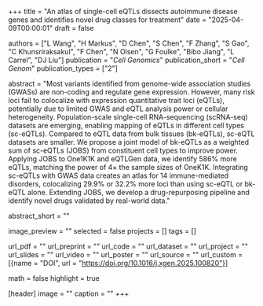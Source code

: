 +++
title = "An atlas of single-cell eQTLs dissects autoimmune disease genes and identifies novel drug classes for treatment"
date = "2025-04-09T00:00:01"
draft = false

authors = ["L Wang", "H Markus", "D Chen", "S Chen", "F Zhang", "S Gao", "C Khunsriraksakul", "F Chen", "N Olsen", "G Foulke", "Bibo Jiang", "L Carrel", "DJ Liu"]
publication = "_Cell Genomics_"
publication_short = "_Cell Genom_"
publication_types = ["2"]

abstract = "Most variants identified from genome-wide association studies (GWASs) are non-coding and regulate gene expression. However, many risk loci fail to colocalize with expression quantitative trait loci (eQTLs), potentially due to limited GWAS and eQTL analysis power or cellular heterogeneity. Population-scale single-cell RNA-sequencing (scRNA-seq) datasets are emerging, enabling mapping of eQTLs in different cell types (sc-eQTLs). Compared to eQTL data from bulk tissues (bk-eQTLs), sc-eQTL datasets are smaller. We propose a joint model of bk-eQTLs as a weighted sum of sc-eQTLs (JOBS) from constituent cell types to improve power. Applying JOBS to One1K1K and eQTLGen data, we identify 586% more eQTLs, matching the power of 4× the sample sizes of OneK1K. Integrating sc-eQTLs with GWAS data creates an atlas for 14 immune-mediated disorders, colocalizing 29.9% or 32.2% more loci than using sc-eQTL or bk-eQTL alone. Extending JOBS, we develop a drug-repurposing pipeline and identify novel drugs validated by real-world data."

abstract_short = ""

image_preview = ""
selected = false
projects = []
tags = []

url_pdf = ""
url_preprint = ""
url_code = ""
url_dataset = ""
url_project = ""
url_slides = ""
url_video = ""
url_poster = ""
url_source = ""
url_custom = [{name = "DOI", url = "https://doi.org/10.1016/j.xgen.2025.100820"}]

math = false
highlight = true

[header]
image = ""
caption = ""
+++
